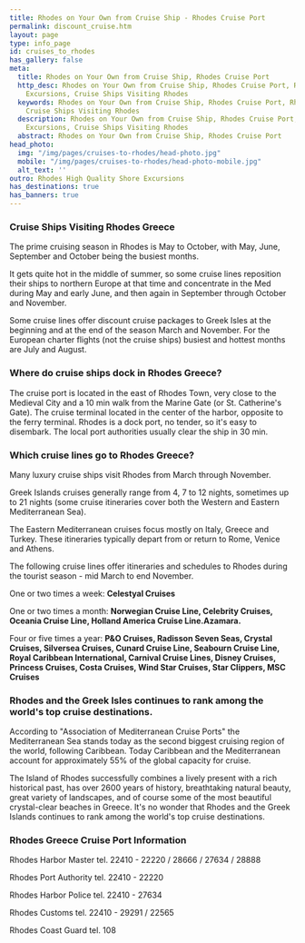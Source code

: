 ```yaml
---
title: Rhodes on Your Own from Cruise Ship - Rhodes Cruise Port
permalink: discount_cruise.htm
layout: page
type: info_page
id: cruises_to_rhodes
has_gallery: false
meta:
  title: Rhodes on Your Own from Cruise Ship, Rhodes Cruise Port
  http_desc: Rhodes on Your Own from Cruise Ship, Rhodes Cruise Port, Rhodes Port
    Excursions, Cruise Ships Visiting Rhodes
  keywords: Rhodes on Your Own from Cruise Ship, Rhodes Cruise Port, Rhodes Port Excursions,
    Cruise Ships Visiting Rhodes
  description: Rhodes on Your Own from Cruise Ship, Rhodes Cruise Port, Rhodes Port
    Excursions, Cruise Ships Visiting Rhodes
  abstract: Rhodes on Your Own from Cruise Ship, Rhodes Cruise Port
head_photo:
  img: "/img/pages/cruises-to-rhodes/head-photo.jpg"
  mobile: "/img/pages/cruises-to-rhodes/head-photo-mobile.jpg"
  alt_text: ''
outro: Rhodes High Quality Shore Excursions
has_destinations: true
has_banners: true
---
```


### Cruise Ships Visiting Rhodes Greece

The prime cruising season in Rhodes is May to October, with May, June, September and October being the busiest months.

It gets quite hot in the middle of summer, so some cruise lines reposition their ships to northern Europe at that time and concentrate in the Med during May and early June, and then again in September through October and November.

Some cruise lines offer discount cruise packages to Greek Isles at the beginning and at the end of the season March and November. For the European charter flights (not the cruise ships) busiest and hottest months are July and August.

### Where do cruise ships dock in Rhodes Greece?

The cruise port is located in the east of Rhodes Town, very close to the Medieval City and a 10 min walk from the Marine Gate (or St. Catherine's Gate). The cruise terminal located in the center of the harbor, opposite to the ferry terminal. Rhodes is a dock port, no tender, so it's easy to disembark. The local port authorities usually clear the ship in 30 min.

### Which cruise lines go to Rhodes Greece?

Many luxury cruise ships visit Rhodes from March through November.

Greek Islands cruises generally range from 4, 7 to 12 nights, sometimes up to 21 nights (some cruise itineraries cover both the Western and Eastern Mediterranean Sea).

The Eastern Mediterranean cruises focus mostly on Italy, Greece and Turkey. These itineraries typically depart from or return to Rome, Venice and Athens.

The following cruise lines offer itineraries and schedules to Rhodes during the tourist season - mid March to end November.

One or two times a week: **Celestyal Cruises**

One or two times a month: **Norwegian Cruise Line, Celebrity Cruises, Oceania Cruise Line, Holland America Cruise Line.Azamara.**

Four or five times a year: **P&O Cruises, Radisson Seven Seas, Crystal Cruises, Silversea Cruises, Cunard Cruise Line, Seabourn Cruise Line, Royal Caribbean International, Carnival Cruise Lines, Disney Cruises, Princess Cruises, Costa Cruises, Wind Star Cruises, Star Clippers, MSC Cruises**

### Rhodes and the Greek Isles continues to rank among the world's top cruise destinations.

According to "Association of Mediterranean Cruise Ports" the Mediterranean Sea stands today as the second biggest cruising region of the world, following Caribbean. Today Caribbean and the Mediterranean account for approximately 55% of the global capacity for cruise.

The Island of Rhodes successfully combines a lively present with a rich historical past, has over 2600 years of history, breathtaking natural beauty, great variety of landscapes, and of course some of the most beautiful crystal-clear beaches in Greece. It's no wonder that Rhodes and the Greek Islands continues to rank among the world's top cruise destinations.

### Rhodes Greece Cruise Port Information

Rhodes Harbor Master tel. 22410 - 22220 / 28666 / 27634 / 28888

Rhodes Port Authority tel. 22410 - 22220

Rhodes Harbor Police tel. 22410 - 27634

Rhodes Customs tel. 22410 - 29291 / 22565

Rhodes Coast Guard tel. 108